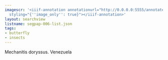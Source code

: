```yaml
---
imagescr: '<iiif-annotation annotationurl="http://0.0.0.0:5555/annotate/annotations/segpap-006-5.json"
  styling="{''image_only'': true}"></iiif-annotation>'
layout: searchview
listname: segpap-006-list.json
tags:
- butterfly
- insects
---
```

Mechanitis doryssus. Venezuela